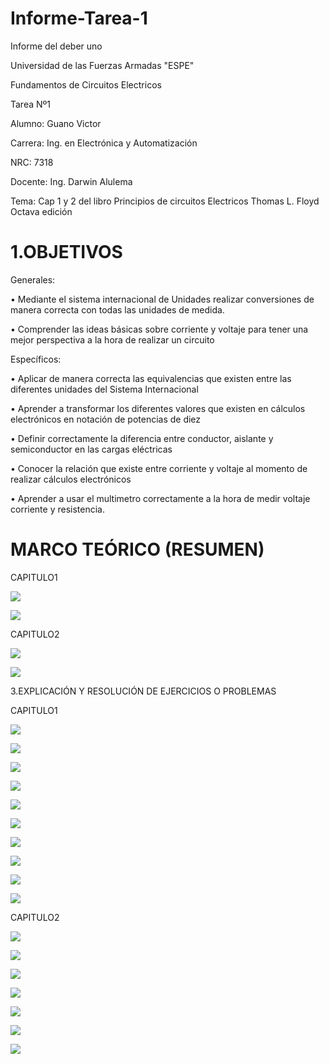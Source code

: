 # Informe-Tarea-1
Informe del deber uno

Universidad de las Fuerzas Armadas "ESPE"

Fundamentos de Circuitos Electricos

Tarea Nº1

Alumno: Guano Victor

Carrera: Ing. en Electrónica y Automatización

NRC: 7318

Docente: Ing. Darwin Alulema

Tema: Cap 1 y 2 del libro Principios de circuitos Electricos Thomas L. Floyd Octava edición 

# 1.OBJETIVOS

Generales:

• Mediante el sistema internacional de Unidades realizar conversiones de manera correcta con todas las unidades de medida.

• Comprender las ideas básicas sobre corriente y voltaje para tener una mejor perspectiva a la hora de realizar un circuito

Específicos:

• Aplicar de manera correcta las equivalencias que existen entre las diferentes unidades del Sistema Internacional

• Aprender a transformar los diferentes valores que existen en cálculos electrónicos en notación de potencias de diez

• Definir correctamente la diferencia entre conductor, aislante y semiconductor en las cargas eléctricas

• Conocer la relación que existe entre corriente y voltaje al momento de realizar cálculos electrónicos

• Aprender a usar el multimetro correctamente a la hora de medir voltaje corriente y resistencia.

# MARCO TEÓRICO (RESUMEN)
CAPITULO1

![](https://github.com/arielguano/Informe-Tarea-1/blob/main/Imagen4.png)

![](https://github.com/arielguano/Informe-Tarea-1/blob/main/Imagen5.png)

CAPITULO2

![](https://github.com/arielguano/Informe-Tarea-1/blob/main/CAPITULO2.jpeg)

![](https://github.com/arielguano/Informe-Tarea-1/blob/main/Imagen6.png)

3.EXPLICACIÓN Y RESOLUCIÓN DE EJERCICIOS O PROBLEMAS

CAPITULO1

![](https://github.com/arielguano/Informe-Tarea-1/blob/main/DESAROLLOEJER1.png)

![](https://github.com/arielguano/Informe-Tarea-1/blob/main/DESAROLLOEJER2.png)

![](https://github.com/arielguano/Informe-Tarea-1/blob/main/DESAROLLOEJER3.png)

![](https://github.com/arielguano/Informe-Tarea-1/blob/main/DESAROLLOEJER4.png)

![](https://github.com/arielguano/Informe-Tarea-1/blob/main/DESAROLLOEJER5.png)

![](https://github.com/arielguano/Informe-Tarea-1/blob/main/DESAROLLOEJER6.png)

![](https://github.com/arielguano/Informe-Tarea-1/blob/main/DESAROLLOEJER7.png)

![](https://github.com/arielguano/Informe-Tarea-1/blob/main/DESAROLLOEJER8.png)

![](https://github.com/arielguano/Informe-Tarea-1/blob/main/DESAROLLOEJER9.png)

![](https://github.com/arielguano/Informe-Tarea-1/blob/main/DESAROLLOEJER10.png)

CAPITULO2

![](https://github.com/arielguano/Informe-Tarea-1/blob/main/DESAROLLOEJER11.png)

![](https://github.com/arielguano/Informe-Tarea-1/blob/main/DESAROLLOEJER12.png)

![](https://github.com/arielguano/Informe-Tarea-1/blob/main/DESAROLLOEJER13.png)

![](https://github.com/arielguano/Informe-Tarea-1/blob/main/DESAROLLOEJER14.png)

![](https://github.com/arielguano/Informe-Tarea-1/blob/main/DESAROLLOEJER15.png)

![](https://github.com/arielguano/Informe-Tarea-1/blob/main/DESAROLLOEJER16.png)

![](https://github.com/arielguano/Informe-Tarea-1/blob/main/DESAROLLOEJER17.png)



